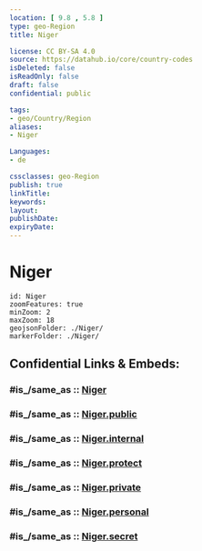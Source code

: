 ```yaml
---
location: [ 9.8 , 5.8 ] 
type: geo-Region
title: Niger

license: CC BY-SA 4.0
source: https://datahub.io/core/country-codes
isDeleted: false
isReadOnly: false
draft: false
confidential: public

tags:
- geo/Country/Region
aliases:
- Niger

Languages:
- de

cssclasses: geo-Region
publish: true
linkTitle: 
keywords: 
layout: 
publishDate: 
expiryDate: 
---
```


# Niger

```leaflet
id: Niger
zoomFeatures: true 
minZoom: 2 
maxZoom: 18
geojsonFolder: ./Niger/
markerFolder: ./Niger/
```


## Confidential Links & Embeds: 

### #is_/same_as :: [Niger](/_Standards/Earth/Continent/Africa/Africa~Central/Nigeria/Zones~Nigeria/Nigeria~North-Central/Niger.md) 

### #is_/same_as :: [Niger.public](/_public/Earth/Continent/Africa/Africa~Central/Nigeria/Zones~Nigeria/Nigeria~North-Central/Niger.public.md) 

### #is_/same_as :: [Niger.internal](/_internal/Earth/Continent/Africa/Africa~Central/Nigeria/Zones~Nigeria/Nigeria~North-Central/Niger.internal.md) 

### #is_/same_as :: [Niger.protect](/_protect/Earth/Continent/Africa/Africa~Central/Nigeria/Zones~Nigeria/Nigeria~North-Central/Niger.protect.md) 

### #is_/same_as :: [Niger.private](/_private/Earth/Continent/Africa/Africa~Central/Nigeria/Zones~Nigeria/Nigeria~North-Central/Niger.private.md) 

### #is_/same_as :: [Niger.personal](/_personal/Earth/Continent/Africa/Africa~Central/Nigeria/Zones~Nigeria/Nigeria~North-Central/Niger.personal.md) 

### #is_/same_as :: [Niger.secret](/_secret/Earth/Continent/Africa/Africa~Central/Nigeria/Zones~Nigeria/Nigeria~North-Central/Niger.secret.md)

